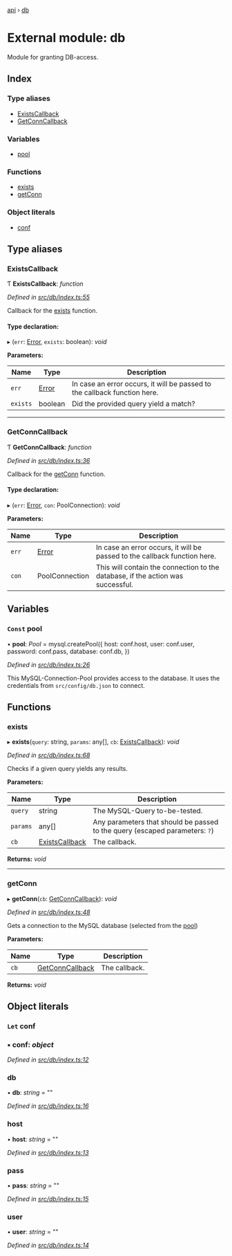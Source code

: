 [api](../README.md) › [db](db.md)

# External module: db

Module for granting DB-access.

## Index

### Type aliases

* [ExistsCallback](db.md#existscallback)
* [GetConnCallback](db.md#getconncallback)

### Variables

* [pool](db.md#const-pool)

### Functions

* [exists](db.md#exists)
* [getConn](db.md#getconn)

### Object literals

* [conf](db.md#let-conf)

## Type aliases

###  ExistsCallback

Ƭ **ExistsCallback**: *function*

*Defined in [src/db/index.ts:55](https://github.com/KainPlan/api/blob/5225f70/src/db/index.ts#L55)*

Callback for the [exists](db.md#exists) function.

#### Type declaration:

▸ (`err`: [Error](../classes/errors.duplicatesessionerror.md#static-error), `exists`: boolean): *void*

**Parameters:**

Name | Type | Description |
------ | ------ | ------ |
`err` | [Error](../classes/errors.duplicatesessionerror.md#static-error) | In case an error occurs, it will be passed to the callback function here. |
`exists` | boolean | Did the provided query yield a match?  |

___

###  GetConnCallback

Ƭ **GetConnCallback**: *function*

*Defined in [src/db/index.ts:36](https://github.com/KainPlan/api/blob/5225f70/src/db/index.ts#L36)*

Callback for the [getConn](db.md#getconn) function.

#### Type declaration:

▸ (`err`: [Error](../classes/errors.duplicatesessionerror.md#static-error), `con`: PoolConnection): *void*

**Parameters:**

Name | Type | Description |
------ | ------ | ------ |
`err` | [Error](../classes/errors.duplicatesessionerror.md#static-error) | In case an error occurs, it will be passed to the callback function here. |
`con` | PoolConnection | This will contain the connection to the database, if the action was successful.  |

## Variables

### `Const` pool

• **pool**: *Pool* = mysql.createPool({
  host: conf.host,
  user: conf.user,
  password: conf.pass,
  database: conf.db,
})

*Defined in [src/db/index.ts:26](https://github.com/KainPlan/api/blob/5225f70/src/db/index.ts#L26)*

This MySQL-Connection-Pool provides access to the database. It uses the credentials from `src/config/db.json` to connect.

## Functions

###  exists

▸ **exists**(`query`: string, `params`: any[], `cb`: [ExistsCallback](db.md#existscallback)): *void*

*Defined in [src/db/index.ts:68](https://github.com/KainPlan/api/blob/5225f70/src/db/index.ts#L68)*

Checks if a given query yields any results.

**Parameters:**

Name | Type | Description |
------ | ------ | ------ |
`query` | string | The MySQL-Query to-be-tested. |
`params` | any[] | Any parameters that should be passed to the query (escaped parameters: `?`) |
`cb` | [ExistsCallback](db.md#existscallback) | The callback.  |

**Returns:** *void*

___

###  getConn

▸ **getConn**(`cb`: [GetConnCallback](db.md#getconncallback)): *void*

*Defined in [src/db/index.ts:48](https://github.com/KainPlan/api/blob/5225f70/src/db/index.ts#L48)*

Gets a connection to the MySQL database (selected from the [pool](db.md#const-pool))

**Parameters:**

Name | Type | Description |
------ | ------ | ------ |
`cb` | [GetConnCallback](db.md#getconncallback) | The callback.  |

**Returns:** *void*

## Object literals

### `Let` conf

### ▪ **conf**: *object*

*Defined in [src/db/index.ts:12](https://github.com/KainPlan/api/blob/5225f70/src/db/index.ts#L12)*

###  db

• **db**: *string* = ""

*Defined in [src/db/index.ts:16](https://github.com/KainPlan/api/blob/5225f70/src/db/index.ts#L16)*

###  host

• **host**: *string* = ""

*Defined in [src/db/index.ts:13](https://github.com/KainPlan/api/blob/5225f70/src/db/index.ts#L13)*

###  pass

• **pass**: *string* = ""

*Defined in [src/db/index.ts:15](https://github.com/KainPlan/api/blob/5225f70/src/db/index.ts#L15)*

###  user

• **user**: *string* = ""

*Defined in [src/db/index.ts:14](https://github.com/KainPlan/api/blob/5225f70/src/db/index.ts#L14)*
